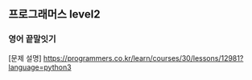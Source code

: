 ## 프로그래머스 level2
### 영어 끝말잇기
[문제 설명] https://programmers.co.kr/learn/courses/30/lessons/12981?language=python3
